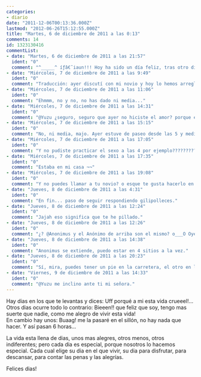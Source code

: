 ```yaml
---
categories:
- diario
date: "2011-12-06T00:13:36.000Z"
lastmod: "2012-06-26T15:12:55.000Z"
title: "Martes, 6 de diciembre de 2011 a las 0:13"
comments: 14
id: 1323130416
commentList:
- date: "Martes, 6 de diciembre de 2011 a las 21:57"
  ident: "0"
  comment: "^_____^ íƒâ€˜iaun!!! Hoy ha sido un día feliz, tras otro día de tristeza. Jeje."
- date: "Miércoles, 7 de diciembre de 2011 a las 9:49"
  ident: "0"
  comment: "Traducción: ayer discutí con mi novio y hoy lo hemos arreglado, es decir que hemos hecho el amor."
- date: "Miércoles, 7 de diciembre de 2011 a las 11:06"
  ident: "0"
  comment: "Ehmmm, no y no, no has dado ni media..."
- date: "Miércoles, 7 de diciembre de 2011 a las 14:31"
  ident: "0"
  comment: "@Yuzu ¿seguro, seguro que ayer no hiciste el amor? porque eso ya será media."
- date: "Miércoles, 7 de diciembre de 2011 a las 15:15"
  ident: "0"
  comment: "No, ni media, majo. Ayer estuve de paseo desde las 5 y media."
- date: "Miércoles, 7 de diciembre de 2011 a las 17:05"
  ident: "0"
  comment: "Y no pudiste practicar el sexo a las 4 por ejemplo??????????"
- date: "Miércoles, 7 de diciembre de 2011 a las 17:35"
  ident: "0"
  comment: "Estaba en mi casa ¬¬"
- date: "Miércoles, 7 de diciembre de 2011 a las 19:08"
  ident: "0"
  comment: "Y no puedes llamar a tu novio? o esque te gusta hacerlo en lugares públicos?"
- date: "Jueves, 8 de diciembre de 2011 a las 4:31"
  ident: "0"
  comment: "En fin... paso de seguir respondiendo gilipolleces."
- date: "Jueves, 8 de diciembre de 2011 a las 12:24"
  ident: "0"
  comment: "Jajah eso significa que te he pillado."
- date: "Jueves, 8 de diciembre de 2011 a las 12:26"
  ident: "0"
  comment: "¿? @Anonimus y el Anónimo de arriba son el mismo? o___O Oye, cuántas cuentas usas?"
- date: "Jueves, 8 de diciembre de 2011 a las 14:38"
  ident: "0"
  comment: "Anonimus se extiende, puedo estar en 4 sitios a la vez."
- date: "Jueves, 8 de diciembre de 2011 a las 20:23"
  ident: "0"
  comment: "Sí, mira, puedes tener un pie en la carretera, el otro en la acera, una mano al teléfono y otra en los huevos: ya estás en 4 sitios a la vez =)"
- date: "Viernes, 9 de diciembre de 2011 a las 14:33"
  ident: "0"
  comment: "@Yuzu me inclino ante ti mi señora."
---
```


Hay dias en los que te levantas y dices: Uff porqué a mi esta vida crueeel!...  
Otros dias ocurre todo lo contrario: Bieeen!! que feliz que soy, tengo mas suerte que nadie, como me alegro de vivir esta vida!  
En cambio hay unos: Buaag! me la pasaré en el sillón, no hay nada que hacer. Y así pasan 6 horas...  
  
La vida esta llena de dias, unos mas alegres, otros menos, otros indiferentes; pero cada dia es especial, porque nosotros lo hacemos especial. Cada cual elige su dia en el que vivir, su dia para disfrutar, para descansar, para contar las penas y las alegrías.  
  
Felices dias!